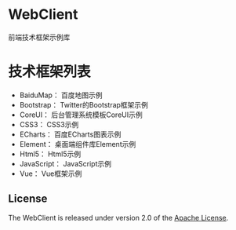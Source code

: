 # WebClient
前端技术框架示例库

# 技术框架列表
* BaiduMap：        百度地图示例
* Bootstrap：       Twitter的Bootstrap框架示例
* CoreUI：          后台管理系统模板CoreUI示例
* CSS3：            CSS3示例
* ECharts：         百度ECharts图表示例
* Element：         桌面端组件库Element示例
* Html5：           Html5示例
* JavaScript：      JavaScript示例
* Vue：             Vue框架示例

## License
The WebClient is released under version 2.0 of the [Apache License][].

[Apache License]: http://www.apache.org/licenses/LICENSE-2.0